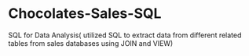 # Chocolates-Sales-SQL
SQL for Data Analysis( utilized SQL to extract data from different related tables from sales databases using JOIN and VIEW)
